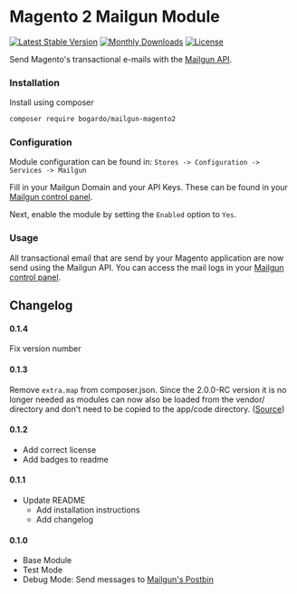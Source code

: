 # Magento 2 Mailgun Module

[![Latest Stable Version](https://poser.pugx.org/bogardo/mailgun-magento2/v/stable?format=flat-square)](https://packagist.org/packages/bogardo/mailgun-magento2)
[![Monthly Downloads](https://poser.pugx.org/bogardo/mailgun-magento2/d/monthly?format=flat-square)](https://packagist.org/packages/bogardo/mailgun-magento2)
[![License](https://poser.pugx.org/bogardo/mailgun-magento2/license?format=flat-square)](https://packagist.org/packages/bogardo/mailgun-magento2)

Send Magento's transactional e-mails with the [Mailgun API](http://www.mailgun.com/).

### Installation

Install using composer

```bash
composer require bogardo/mailgun-magento2
```

### Configuration

Module configuration can be found in:  `Stores -> Configuration -> Services -> Mailgun`

Fill in your Mailgun Domain and your API Keys.
These can be found in your [Mailgun control panel](https://mailgun.com/app/dashboard).

Next, enable the module by setting the `Enabled` option to `Yes`.

### Usage

All transactional email that are send by your Magento application are now send using the Mailgun API.
You can access the mail logs in your [Mailgun control panel](https://mailgun.com/app/logs).

## Changelog

#### 0.1.4
Fix version number

#### 0.1.3
Remove `extra.map` from composer.json.
Since the 2.0.0-RC version it is no longer needed as modules can now also be loaded from the vendor/ directory and don't need to be copied to the app/code directory.
([Source](http://magento.stackexchange.com/questions/93502/magento2-custom-module-downloaded-by-composer-at-two-places/93503#93503))

#### 0.1.2
- Add correct license
- Add badges to readme

#### 0.1.1
- Update README
    - Add installation instructions
    - Add changelog

#### 0.1.0
- Base Module
- Test Mode
- Debug Mode: Send messages to [Mailgun's Postbin](http://bin.mailgun.net/)
